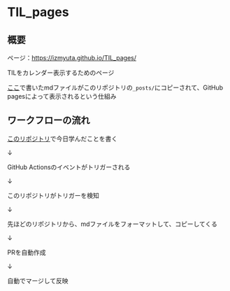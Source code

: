 # TIL_pages

## 概要
ページ：https://izmyuta.github.io/TIL_pages/

TILをカレンダー表示するためのページ

[ここ](https://github.com/IzmYuta/TIL)で書いたmdファイルがこのリポジトリの`_posts/`にコピーされて、GitHub pagesによって表示されるという仕組み

## ワークフローの流れ
[このリポジトリ](https://github.com/IzmYuta/TIL)で今日学んだことを書く

↓

GitHub Actionsのイベントがトリガーされる

↓

このリポジトリがトリガーを検知

↓

先ほどのリポジトリから、mdファイルをフォーマットして、コピーしてくる

↓

PRを自動作成

↓

自動でマージして反映
